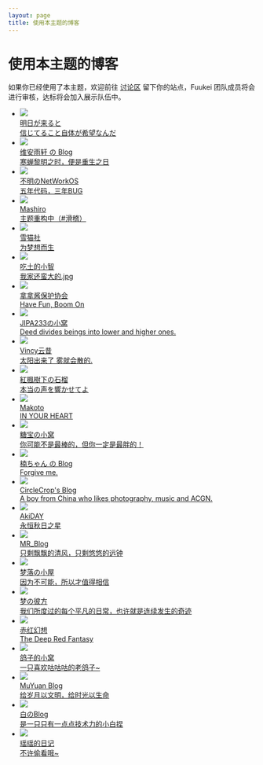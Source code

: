 ```yaml
---
layout: page
title: 使用本主题的博客
---
```

<!--
# 使用本主题的博客
如果你已经使用了本主题，欢迎前往 [讨论区](https://github.com/Fuukei/Sakurairo_Wiki/discussions/) 找到当前月份的讨论并留下你的站点，Fuukei 团队成员将会进行审核，达标将会加入展示队伍中。-->
<div class="Demo has-sidebar">
<div class="container-2">
<div class="content-2">
<div class="vp-doc content-container-2">
<h1>使用本主题的博客</h1>
<p>如果你已经使用了本主题，欢迎前往 <a href="https://github.com/Fuukei/docs_site/discussions/1" target="_blank">讨论区</a> 留下你的站点，Fuukei 团队成员将会进行审核，达标将会加入展示队伍中。</p>
<div class="links">
<ul class="link-items fontSmooth">

<li class="link-item">
<a class="link-item-inner effect-apollo" href="https://kiseki.blog/" target="_blank" one-link-mark="yes">
<img src="https://s.nmxc.ltd/sakurairo_vision/asuhe/furina.webp"><br>
<span class="sitename">明日が来ると</span>
<div class="linkdes">信じてること自体が希望なんだ</div>
</a>
</li>

<li class="link-item">
<a class="link-item-inner effect-apollo" href="https://blog.ukenn.top/" target="_blank" one-link-mark="yes">
<img src="https://s.nmxc.ltd/fuukei_docs/sakurairo/demosite/blog.ukenn.top.webp"><br>
<span class="sitename">维安雨轩 の Blog</span>
<div class="linkdes">寒蝉黎明之时，便是重生之日</div>
</a>
</li>


<li class="link-item">
<a class="link-item-inner effect-apollo" href="https://networkos.club/" target="_blank" one-link-mark="yes">
<img src="https://s.nmxc.ltd/fuukei_docs/sakurairo/demosite/networkos.club.webp"><br>
<span class="sitename">不明のNetWorkOS</span>
<div class="linkdes">五年代码，三年BUG</div>
</a>
</li>

<li class="link-item">
<a class="link-item-inner effect-apollo" href="https://2heng.xin/" target="_blank" one-link-mark="yes">
<img src="https://s.nmxc.ltd/fuukei_docs/sakurairo/demosite/2heng.xin.webp"><br>
<span class="sitename">Mashiro</span>
<div class="linkdes">主题重构中（#滑稽）</div>
</a>
</li>

<li class="link-item">
<a class="link-item-inner effect-apollo" href="https://www.yukicat.net/" target="_blank" one-link-mark="yes">
<img src="https://s.nmxc.ltd/fuukei_docs/sakurairo/demosite/www.yukicat.net.webp"><br>
<span class="sitename">雪猫社</span>
<div class="linkdes">为梦想而生</div>
</a>
</li>

<li class="link-item">
<a class="link-item-inner effect-apollo" href="https://blog.chitudexiaozhi.com/" target="_blank" one-link-mark="yes">
<img src="https://s.nmxc.ltd/fuukei_docs/sakurairo/demosite/blog.chitudexiaozhi.com.webp"><br>
<span class="sitename">吃土的小智</span>
<div class="linkdes">我家还蛮大的.jpg</div>
</a>
</li>

<li class="link-item">
<a class="link-item-inner effect-apollo" href="https://mtpa.live/" target="_blank" one-link-mark="yes">
<img src="https://s.nmxc.ltd/fuukei_docs/sakurairo/demosite/mtpa.live.webp"><br>
<span class="sitename">拿拿酱保护协会</span>
<div class="linkdes">Have Fun, Boom On</div>
</a>
</li>

<li class="link-item">
<a class="link-item-inner effect-apollo" href="https://jipa.moe/" target="_blank" one-link-mark="yes">
<img src="https://jipa.moe/static/avatar.jpg"><br>
<span class="sitename">JIPA233の小窝</span>
<div class="linkdes">Deed divides beings into lower and higher ones.</div>
</a>
</li>

<li class="link-item">
<a class="link-item-inner effect-apollo" href="https://blog.vincy1230.net/" target="_blank" one-link-mark="yes">
<img src="https://s.nmxc.ltd/fuukei_docs/sakurairo/demosite/blog.vincent1230.top.webp"><br>
<span class="sitename">Vincy云昔</span>
<div class="linkdes">太阳出来了 雾就会散的.</div>
</a>
</li>

<li class="link-item">
<a class="link-item-inner effect-apollo" href="https://001666.xyz/" target="_blank" one-link-mark="yes">
<img src="https://s.nmxc.ltd/fuukei_docs/sakurairo/demosite/001666.xyz.webp"><br>
<span class="sitename">紅楓樹下の石榴</span>
<div class="linkdes">本当の声を響かせてよ</div>
</a>
</li>

<li class="link-item">
<a class="link-item-inner effect-apollo" href="https://www.ylk.ink/" target="_blank" one-link-mark="yes">
<img src="https://s.nmxc.ltd/fuukei_docs/sakurairo/demosite/www.ylk.cool.webp"><br>
<span class="sitename">Makoto</span>
<div class="linkdes">IN YOUR HEART</div>
</a>
</li>

<li class="link-item">
<a class="link-item-inner effect-apollo" href="https://blog.tangbao.ltd/" target="_blank" one-link-mark="yes">
<img src="https://s.nmxc.ltd/fuukei_docs/sakurairo/demosite/blog.tangbao.ltd.webp"><br>
<span class="sitename">糖宝の小窝</span>
<div class="linkdes">你可能不是最棒的，但你一定是最胖的！</div>
</a>
</li>

<li class="link-item">
<a class="link-item-inner effect-apollo" href="https://blog.kusu.micrsky.com/" target="_blank" one-link-mark="yes">
<img src="https://s.nmxc.ltd/fuukei_docs/sakurairo/demosite/cmu.bwmc.live.webp"><br>
<span class="sitename">楠ちゃん の Blog</span>
<div class="linkdes">Forgive me.</div>
</a>
</li>

<li class="link-item">
<a class="link-item-inner effect-apollo" href="https://aiccrop.com/" target="_blank" one-link-mark="yes">
<img src="https://aiccrop.com/wp-content/uploads/2023/04/4c50eef3bdaf0b4164ce.webp"><br>
<span class="sitename">CircleCrop's Blog</span>
<div class="linkdes">A boy from China who likes photography, music and ACGN.</div>
</a>
</li>

<li class="link-item">
<a class="link-item-inner effect-apollo" href="https://www.autumnus.cn/" target="_blank" one-link-mark="yes">
<img src="https://www.autumnus.cn/imgapi/profile.webp"><br>
<span class="sitename">AkiDAY</span>
<div class="linkdes">永恒秋日之星</div>
</a>
</li>

<li class="link-item">
<a class="link-item-inner effect-apollo" href="http://www.mroldl001.top/" target="_blank" one-link-mark="yes">
<img src="https://www.mroldl001.top/wp-content/uploads/2024/07/1721901159-%E7%BE%8E%E6%B3%A2-%E8%99%9A%E7%A5%9E%E8%B5%A0-%E5%9C%86%E5%BD%A2%E5%8D%8A%E8%BA%AB.png"><br>
<span class="sitename">MR_Blog</span>
<div class="linkdes">只剩飘飘的清风，只剩悠悠的远钟</div>
</a>
</li>

<li class="link-item">
<a class="link-item-inner effect-apollo" href="https://blog.dreamfall.cn/" target="_blank" one-link-mark="yes">
<img src="https://img.mengluo.work/avatar.jpg"><br>
<span class="sitename">梦落の小屋</span>
<div class="linkdes">因为不可能，所以才值得相信</div>
</a>
</li>

<li class="link-item">
<a class="link-item-inner effect-apollo" href="https://www.xgxdmx.com/" target="_blank" one-link-mark="yes">
<img src="https://www.xgxdmx.com/wp-content/uploads/2018/12/cropped-illust_67136711_20180208_091521.png"><br>
<span class="sitename">梦の彼方</span>
<div class="linkdes">我们所度过的每个平凡的日常，也许就是连续发生的奇迹</div>
</a>
</li>

<li class="link-item">
<a class="link-item-inner effect-apollo" href="https://reimu.red/" target="_blank" one-link-mark="yes">
<img src="http://reimu.red/wp-content/uploads/2024/03/1709820325-73676589_p0.jpg"><br>
<span class="sitename">赤红幻想</span>
<div class="linkdes">The Deep Red Fantasy</div>
</a>
</li>

<li class="link-item">
<a class="link-item-inner effect-apollo" href="https://msoushi.xyz/" target="_blank" one-link-mark="yes">
<img src="https://msoushi.xyz/wp-content/uploads/2023/12/20231205_040234.jpg"><br>
<span class="sitename">鸽子的小窝</span>
<div class="linkdes">一只喜欢咕咕咕的老鸽子~</div>
</a>
</li>

<li class="link-item">
<a class="link-item-inner effect-apollo" href="https://www.muyuanhuck.cn/" target="_blank" one-link-mark="yes">
<img src="https://0.gravatar.com/avatar/4c9b4ff922eceec6cba771bc8e84257968e6bb1a1fd6b224da6c4dd35198211b?size=256"><br>
<span class="sitename">MuYuan Blog</span>
<div class="linkdes">给岁月以文明，给时光以生命</div>
</a>
</li>

<li class="link-item">
<a class="link-item-inner effect-apollo" href="https://blog.mashiro.pro/" target="_blank" one-link-mark="yes">
<img src="https://blog.mashiro.pro/wp-content/uploads/myavatar.jpg"><br>
<span class="sitename">白のBlog</span>
<div class="linkdes">是一只只有一点点技术力的小白捏</div>
</a>
</li>

<li class="link-item">
<a class="link-item-inner effect-apollo" href="https://www.luoshuitianyi.com/" target="_blank" one-link-mark="yes">
<img src="http://www.luoshuitianyi.com/wp-content/uploads/2024/10/1728963195-illust_72888859_20200712_195916_compressed.jpg"><br>
<span class="sitename">瑶瑶的日记</span>
<div class="linkdes">不许偷看哦~</div>
</a>
</li>
</ul>
</div>
</div>
</div>
</div>
</div>